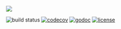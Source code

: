 ![](https://raw.githubusercontent.com/prprprus/picture/master/ds1.png)

![build status](https://travis-ci.org/prprprus/ds.svg?branch=master)
[![codecov](https://codecov.io/gh/prprprus/ds/branch/master/graph/badge.svg)](https://codecov.io/gh/prprprus/ds)
[![godoc](https://img.shields.io/badge/godoc-reference-blue.svg)](https://godoc.org/github.com/prprprus/ds)
[![license](https://img.shields.io/badge/license-license-yellow.svg)](https://github.com/prprprus/ds/blob/master/LICENSE)